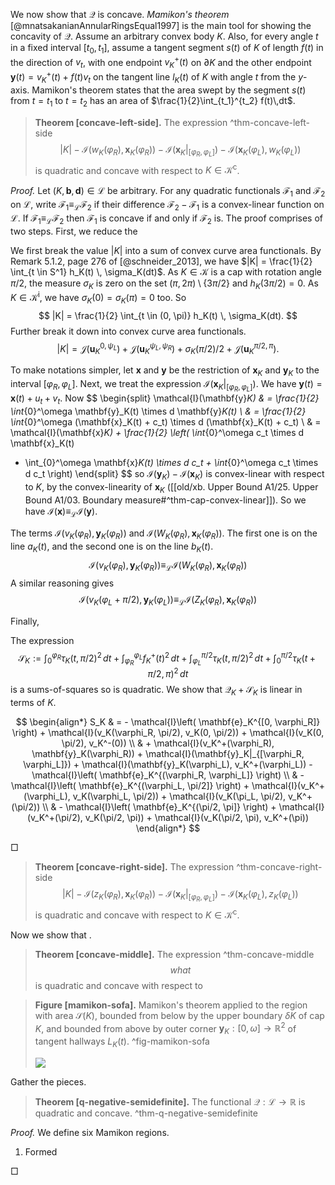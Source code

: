 We now show that $\mathcal{Q}$ is concave. _Mamikon's theorem_ [@mnatsakanianAnnularRingsEqual1997] is the main tool for showing the concavity of $\mathcal{Q}$. Assume an arbitrary convex body $K$. Also, for every angle $t$ in a fixed interval $[t_0, t_1]$, assume a tangent segment $s(t)$ of $K$ of length $f(t)$ in the direction of $v_t$, with one endpoint $v_K^+(t)$ on $\partial K$ and the other endpoint $\mathbf{y}(t) = v_K^+(t) + f(t) v_t$ on the tangent line $l_K(t)$ of $K$ with angle $t$ from the $y$-axis. Mamikon's theorem states that the area swept by the segment $s(t)$ from $t=t_1$ to $t=t_2$ has an area of $\frac{1}{2}\int_{t_1}^{t_2} f(t)\,dt$.

> __Theorem [concave-left-side].__ The expression ^thm-concave-left-side
$$
|K| - \mathcal{I}(w_K(\varphi_R), \mathbf{x}_K(\varphi_R)) - \mathcal{I}(\mathbf{x}_K|_{[\varphi_R, \varphi_L]}) - \mathcal{I}(\mathbf{x}_K(\varphi_L), w_K(\varphi_L))
$$
> is quadratic and concave with respect to $K \in \mathcal{K}^{\mathrm{c}}$.

_Proof._ Let $(K, \mathbf{b}, \mathbf{d}) \in \mathcal{L}$ be arbitrary. For any quadratic functionals $\mathcal{F}_1$ and $\mathcal{F}_2$ on $\mathcal{L}$, write $\mathcal{F}_1 \equiv_{\mathcal{L}} \mathcal{F}_2$ if their difference $\mathcal{F}_2 - \mathcal{F}_1$ is a convex-linear function on $\mathcal{L}$. If $\mathcal{F}_1 \equiv_{\mathcal{L}} \mathcal{F}_2$ then $\mathcal{F}_1$ is concave if and only if $\mathcal{F}_2$ is. The proof comprises of two steps. First, we reduce the 

We first break the value $|K|$ into a sum of convex curve area functionals. By Remark 5.1.2, page 276 of [@schneider_2013], we have $|K| = \frac{1}{2} \int_{t \in S^1} h_K(t) \, \sigma_K(dt)$. As $K \in \mathcal{K}$ is a cap with rotation angle $\pi/2$, the measure $\sigma_K$ is zero on the set $(\pi, 2\pi) \setminus \left\{ 3\pi/2 \right\}$ and $h_K(3\pi/2) = 0$. As $K \in \mathcal{K}^\mathrm{i}$, we have $\sigma_K(0) = \sigma_K(\pi) = 0$ too. So
$$
|K| = \frac{1}{2} \int_{t \in (0, \pi)} h_K(t) \, \sigma_K(dt).
$$
Further break it down into convex curve area functionals.
$$
|K| = \mathcal{J}(\mathbf{u}_K^{0, \psi_L}) + \mathcal{J}(\mathbf{u}_K^{\psi_L, \psi_R}) + \sigma_K(\pi/2) / 2 + \mathcal{J}(\mathbf{u}_K^{\pi/2, \pi}).
$$

To make notations simpler, let $\mathbf{x}$ and $\mathbf{y}$ be the restriction of $\mathbf{x}_K$ and $\mathbf{y}_K$ to the interval $[\varphi_R, \varphi_L]$. Next, we treat the expression $\mathcal{I}(\mathbf{x}_K|_{[\varphi_R, \varphi_L]})$. We have $\mathbf{y}(t) = \mathbf{x}(t) + u_t + v_t$. Now
$$
\begin{split}
\mathcal{I}(\mathbf{y}_K) & = \frac{1}{2} \int_{0}^\omega \mathbf{y}_K(t) \times d \mathbf{y}_K(t) \\
& = \frac{1}{2} \int_{0}^\omega (\mathbf{x}_K(t) + c_t) \times d (\mathbf{x}_K(t) + c_t)  \\
& = \mathcal{I}(\mathbf{x}_K) + \frac{1}{2} \left( \int_{0}^\omega c_t \times d \mathbf{x}_K(t) 
+ \int_{0}^\omega \mathbf{x}_K(t) \times d c_t + \int_{0}^\omega c_t \times d c_t \right) 
\end{split}
$$
so $\mathcal{I}(\mathbf{y}_K) - \mathcal{I}(\mathbf{x}_K)$ is convex-linear with respect to $K$, by the convex-linearity of $\mathbf{x}_K$ ([[old/xb. Upper Bound A1/25. Upper Bound A1/03. Boundary measure#^thm-cap-convex-linear]]). So we have $\mathcal{I}(\mathbf{x}) \equiv_{\mathcal{L}} \mathcal{I}(\mathbf{y})$.

The terms $\mathcal{I}(v_K(\varphi_R), \mathbf{y}_K(\varphi_R))$ and $\mathcal{I}(W_K(\varphi_R), \mathbf{x}_K(\varphi_R))$. The first one is on the line $a_K(t)$, and the second one is on the line $b_K(t)$.
$$
\mathcal{I}(v_K(\varphi_R), \mathbf{y}_K(\varphi_R)) \equiv_{\mathcal{L}} \mathcal{I}(W_K(\varphi_R), \mathbf{x}_K(\varphi_R))
$$
A similar reasoning gives
$$
\mathcal{I}(v_K(\varphi_L + \pi/2), \mathbf{y}_K(\varphi_L)) \equiv_{\mathcal{L}} \mathcal{I}(Z_K(\varphi_R), \mathbf{x}_K(\varphi_R))
$$

Finally, 

The expression
$$
\mathcal{S}_K := \int_0^{\varphi_R} \tau_K(t, \pi/2)^2 \,dt + 
\int_{\varphi_R}^{\varphi_L} f_K^+(t)^2 \, dt +
\int_{\varphi_L}^{\pi/2} \tau_K(t, \pi/2)^2 \,dt +
\int_{0}^{\pi/2} \tau_K(t + \pi/2, \pi)^2 \, dt
$$
is a sums-of-squares so is quadratic. We show that $\mathcal{Q}_K + \mathcal{S}_K$ is linear in terms of $K$.

$$
\begin{align*}
S_K & = - \mathcal{I}\left( \mathbf{e}_K^{[0, \varphi_R]} \right) + \mathcal{I}(v_K(\varphi_R, \pi/2), v_K(0, \pi/2)) + \mathcal{I}(v_K(0, \pi/2), v_K^-(0)) \\
& + \mathcal{I}(v_K^+(\varphi_R), \mathbf{y}_K(\varphi_R)) + \mathcal{I}(\mathbf{y}_K|_{[\varphi_R, \varphi_L]}) + \mathcal{I}(\mathbf{y}_K(\varphi_L), v_K^+(\varphi_L)) - \mathcal{I}\left( \mathbf{e}_K^{(\varphi_R, \varphi_L]} \right) \\
& - \mathcal{I}\left( \mathbf{e}_K^{(\varphi_L, \pi/2]} \right) + \mathcal{I}(v_K^+(\varphi_L), v_K(\varphi_L, \pi/2)) + \mathcal{I}(v_K(\pi_L, \pi/2), v_K^+(\pi/2)) \\
& - \mathcal{I}\left( \mathbf{e}_K^{(\pi/2, \pi]} \right) + \mathcal{I}(v_K^+(\pi/2), v_K(\pi/2, \pi)) + \mathcal{I}(v_K(\pi/2, \pi), v_K^+(\pi))
\end{align*}
$$

□

> __Theorem [concave-right-side].__ The expression ^thm-concave-right-side
$$
|K| - \mathcal{I}(z_K(\varphi_R), \mathbf{x}_K(\varphi_R)) - \mathcal{I}(\mathbf{x}_K|_{[\varphi_R, \varphi_L]}) - \mathcal{I}(\mathbf{x}_K(\varphi_L), z_K(\varphi_L))
$$
> is quadratic and concave with respect to $K \in \mathcal{K}^{\mathrm{c}}$.

Now we show that .

> __Theorem [concave-middle].__ The expression ^thm-concave-middle
$$
what
$$
> is quadratic and concave with respect to 

> __Figure [mamikon-sofa].__ Mamikon's theorem applied to the region with area $\mathcal{S}(K)$, bounded from below by the upper boundary $\delta K$ of cap $K$, and bounded from above by outer corner $\mathbf{y}_K : [0, \omega] \to \mathbb{R}^2$ of tangent hallways $L_K(t)$. ^fig-mamikon-sofa
> 
> ![](images/sofaMamikon.svg)

Gather the pieces.

> __Theorem [q-negative-semidefinite].__ The functional $\mathcal{Q} : \mathcal{L} \to \mathbb{R}$ is quadratic and concave. ^thm-q-negative-semidefinite

_Proof._ We define six Mamikon regions.

1. Formed 

□
